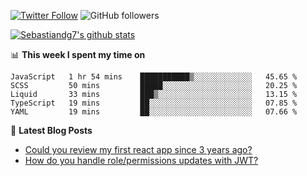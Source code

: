 <!--
[![visitors](https://visitor-badge.glitch.me/badge?page_id=sebastiandg7.sebastiandg7)](https://github.com/sebastiandg7)
-->
[![Twitter Follow](https://img.shields.io/twitter/follow/sebastiandg7?style=social&label=Follow)](https://twitter.com/sebastiandg7)
![GitHub followers](https://img.shields.io/github/followers/sebastiandg7?label=Follow&style=social)

[![Sebastiandg7's github stats](https://github-readme-stats.vercel.app/api?username=sebastiandg7)](https://github.com/anuraghazra/github-readme-stats)

📊 **This week I spent my time on**
<!--START_SECTION:waka-->
```text
JavaScript   1 hr 54 mins    ███████████▒░░░░░░░░░░░░░   45.65 % 
SCSS         50 mins         █████░░░░░░░░░░░░░░░░░░░░   20.25 % 
Liquid       33 mins         ███▒░░░░░░░░░░░░░░░░░░░░░   13.15 % 
TypeScript   19 mins         ██░░░░░░░░░░░░░░░░░░░░░░░   07.85 % 
YAML         19 mins         ██░░░░░░░░░░░░░░░░░░░░░░░   07.66 % 
```
<!--END_SECTION:waka-->

📕 **Latest Blog Posts**
<!-- BLOG-POST-LIST:START -->
- [Could you review my first react app since 3 years ago?](https://dev.to/sebastiandg7/could-you-review-my-first-react-app-since-3-years-ago-3nbh)
- [How do you handle role/permissions updates with JWT?](https://dev.to/sebastiandg7/how-do-you-handle-role-permissions-updates-with-jwt-3778)
<!-- BLOG-POST-LIST:END -->
